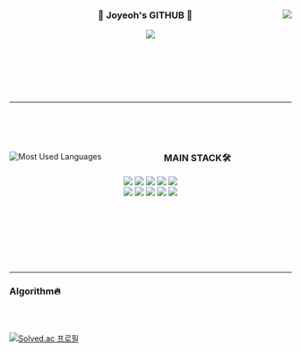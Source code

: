 <div align="center">   
  <img align="right" src="https://github-readme-stats.vercel.app/api?username=Joyeoh&show_icons=true&theme=outrun"/>
    
### 🐰  Joyeoh's GITHUB 🐰 

 <a href="https://github.com/Joyeoh"><img src="https://hits.seeyoufarm.com/api/count/incr/badge.svg?url=https%3A%2F%2Fgithub.com%2Fjjinueng&count_bg=%23000000&title_bg=%23000000&icon=github.svg&icon_color=%23E7E7E7&title=GitHub&edge_flat=false)"/></a> 

</div>

<br/>
<br/>
<br/>
<br/>
<br/>

 ---
 
<br/>
<br/>
<br/>
 
<div align="center">
  <img align="left" src="https://github-readme-stats.vercel.app/api/top-langs/?username=whdljoy&theme=transparent&exclude_repo=Computer-Science-Engineering&layout=compact&langs_count=10" alt="Most Used Languages">
  
  <div align="right">
    <div align="center">
      
  ### MAIN STACK🛠️
  
  <img src="https://img.shields.io/badge/Java-007396?style=flat&logo=Java&logoColor=white">
      <img src="https://img.shields.io/badge/Javascript-F7DF1E?style=flat&logo=Javascript&logoColor=white">
      <img src="https://img.shields.io/badge/Git-F05032?style=flat&logo=Git&logoColor=white">
      <img src="https://img.shields.io/badge/C++-00599C?style=flat&logo=C%2B%2B&logoColor=white">
      <img src="https://img.shields.io/badge/C-A8B9CC?style=flat&logo=C&logoColor=white">
      <br>
      <img src="https://img.shields.io/badge/Android-3DDC84?style=flat&logo=Android&logoColor=white">
      <img src="https://img.shields.io/badge/HTML5-E34F26?style=flat&logo=HTML5&logoColor=white">
      <img src="https://img.shields.io/badge/MySQL-4479A1?style=flat&logo=MySQL&logoColor=white">
      <img src="https://img.shields.io/badge/Python-3776AB?style=flat&logo=Python&logoColor=white">
      <img src="https://img.shields.io/badge/Vue.js-4FC08D?style=flat&logo=Vue.js&logoColor=white">
    </div>
  </div>
</div>


<br/>
<br/>
<br/>
<br/>
<br/>
<br/>
<br/>


 ---

### Algorithm🔥

<br/>
<br/>

[![Solved.ac
프로필](http://mazassumnida.wtf/api/v2/generate_badge?boj=whddnjs588)](https://solved.ac/whddnjs588)
